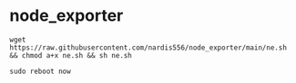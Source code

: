 # node_exporter

```
wget https://raw.githubusercontent.com/nardis556/node_exporter/main/ne.sh && chmod a+x ne.sh && sh ne.sh

sudo reboot now
```

